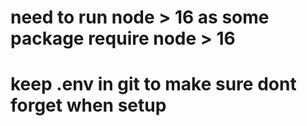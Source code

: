 # need to run node > 16 as some package require node > 16
# keep .env in git to make sure dont forget when setup